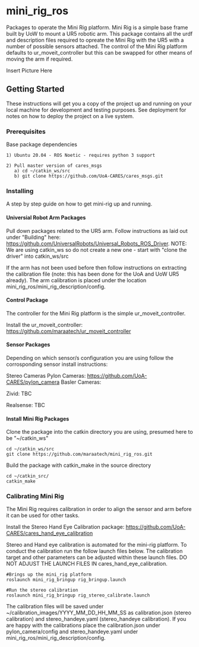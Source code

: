 # mini_rig_ros
Packages to operate the Mini Rig platform.
Mini Rig is a simple base frame built by UoW to mount a UR5 robotic arm. 
This package contains all the urdf and description files required to opreate the Mini Rig with the UR5 with a number of possible sensors attached.
The control of the Mini Rig platform defaults to ur_moveit_controller but this can be swapped for other means of moving the arm if required.

Insert Picture Here

## Getting Started
These instructions will get you a copy of the project up and running on your local machine for development and testing purposes.
See deployment for notes on how to deploy the project on a live system.

### Prerequisites
Base package dependencies

```
1) Ubuntu 20.04 - ROS Noetic - requires python 3 support

2) Pull master version of cares_msgs
   a) cd ~/catkin_ws/src
   b) git clone https://github.com/UoA-CARES/cares_msgs.git
```

### Installing
A step by step guide on how to get mini-rig up and running.

#### Universial Robot Arm Packages
Pull down packages related to the UR5 arm.
Follow instructions as laid out under "Building" here: https://github.com/UniversalRobots/Universal_Robots_ROS_Driver.
NOTE: We are using catkin_ws so do not create a new one - start with "clone the driver" into catkin_ws/src

If the arm has not been used before then follow instructions on extracting the calibration file (note: this has been done for the UoA and UoW UR5 already).
The arm calibration is placed under the location mini_rig_ros/mini_rig_description/config.

#### Control Package
The controller for the Mini Rig platform is the simple ur_moveit_controller.

Install the ur_moveit_controller: https://github.com/maraatech/ur_moveit_controller

#### Sensor Packages
Depending on which sensor/s configuration you are using follow the corrosponding sensor install instructions:

Stereo Cameras
Pylon Cameras: https://github.com/UoA-CARES/pylon_camera
Basler Cameras: 

Zivid:
TBC

Realsense:
TBC

#### Install Mini Rig Packages
Clone the package into the catkin directory you are using, presumed here to be "~/catkin_ws"

```
cd ~/catkin_ws/src
git clone https://github.com/maraatech/mini_rig_ros.git
```

Build the package with catkin_make in the source directory

```
cd ~/catkin_src/
catkin_make
```

### Calibrating Mini Rig
The Mini Rig requires calibration in order to align the sensor and arm before it can be used for other tasks.

Install the Stereo Hand Eye Calibration package: https://github.com/UoA-CARES/cares_hand_eye_calibration

Stereo and Hand eye calibration is automated for the mini-rig platform. 
To conduct the calibration run the follow launch files below.
The calibration target and other parameters can be adjusted within these launch files.
DO NOT ADJUST THE LAUNCH FILES IN cares_hand_eye_calibration.

```
#Brings up the mini_rig platform
roslaunch mini_rig_bringup rig_bringup.launch

#Run the stereo calibration
roslaunch mini_rig_bringup rig_stereo_calibrate.launch
```

The calibration files will be saved under ~/calibration_images/YYYY_MM_DD_HH_MM_SS as calibration.json (stereo calibration) and stereo_handeye.yaml (stereo_handeye calibration).
If you are happy with the calibrations place the calibration.json under pylon_camera/config and stereo_handeye.yaml under mini_rig_ros/mini_rig_description/config.

